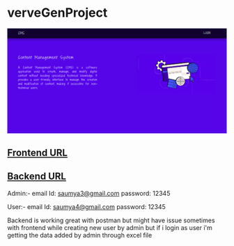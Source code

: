 # verveGenProject
![alt](https://github.com/somanshu63/verveGenProject/blob/backend/cms.png)
## [Frontend URL](https://verve-gen-project.vercel.app/)
## [Backend URL](https://vervegenproject.onrender.com)

Admin:-
email Id: saumya3@gmail.com
password: 12345

User:-
email Id: saumya4@gmail.com
password: 12345

Backend is working great with postman but might have issue sometimes with frontend while creating new user by admin but if i login as user i'm getting the data added by admin through excel file
